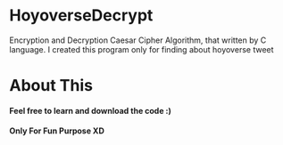 # HoyoverseDecrypt
Encryption and Decryption Caesar Cipher Algorithm, that written by C language. I created this program only for finding about hoyoverse tweet

# About This
<h4>Feel free to learn and download the code :)</h4>
<h4>Only For Fun Purpose XD</h4>

